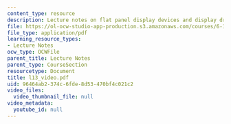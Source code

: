 ```yaml
---
content_type: resource
description: Lecture notes on flat panel display devices and display drivers.
file: https://ol-ocw-studio-app-production.s3.amazonaws.com/courses/6-111-introductory-digital-systems-laboratory-spring-2006/96464ab2374c6fde8d53470bf4c021c2_l13_video.pdf
file_type: application/pdf
learning_resource_types:
- Lecture Notes
ocw_type: OCWFile
parent_title: Lecture Notes
parent_type: CourseSection
resourcetype: Document
title: l13_video.pdf
uid: 96464ab2-374c-6fde-8d53-470bf4c021c2
video_files:
  video_thumbnail_file: null
video_metadata:
  youtube_id: null
---
```

